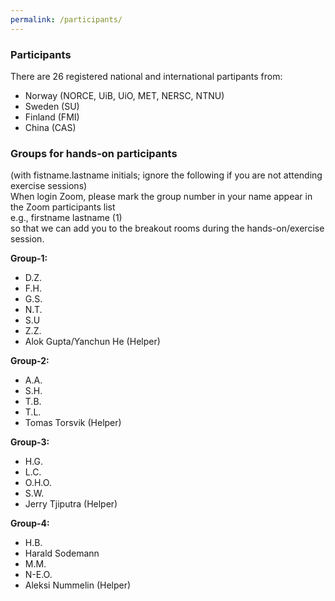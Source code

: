```yaml
---
permalink: /participants/
---
```


### Participants
There are 26 registered national and international partipants from:
*  Norway (NORCE, UiB, UiO, MET, NERSC, NTNU)
*  Sweden (SU)
*  Finland (FMI)
*  China (CAS)

### Groups for hands-on participants
(with fistname.lastname initials; ignore the following if you are not attending exercise sessions)\
When login Zoom, please mark the group number in your name appear in the Zoom participants list\
e.g., firstname lastname (1) \
so that we can add you to the breakout rooms during the hands-on/exercise session.

**Group-1:**
* D.Z.
* F.H.
* G.S.
* N.T.
* S.U
* Z.Z.
* Alok Gupta/Yanchun He (Helper)

**Group-2:**
* A.A.
* S.H.
* T.B.
* T.L.
* Tomas Torsvik (Helper)

**Group-3:**
* H.G.
* L.C.
* O.H.O.
* S.W.
* Jerry Tjiputra (Helper)

**Group-4:**
* H.B.
* Harald Sodemann
* M.M.
* N-E.O.
* Aleksi Nummelin (Helper)

